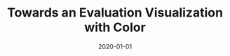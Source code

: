 ---
title: "Towards an Evaluation Visualization with Color"
collection: publications
permalink: /publication/2020-Towards-an-Evaluation-Visualization-with-Color
date: 2020-01-01
venue: 'Proceedings of the 13th International i* Workshop iStar'
citation: ' Megan Varnum*,  Kate Spencer*,  Alicia Grubb, &quot;Towards an Evaluation Visualization with Color.&quot; Proceedings of the 13th International i* Workshop iStar, 2020.'
---